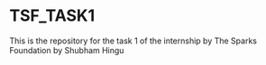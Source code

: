 # TSF_TASK1
This is the repository for the task 1 of the internship by The Sparks Foundation by Shubham Hingu
